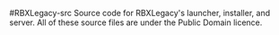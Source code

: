 #RBXLegacy-src
Source code for RBXLegacy's launcher, installer, and server. All of these source files are under the Public Domain licence. 
